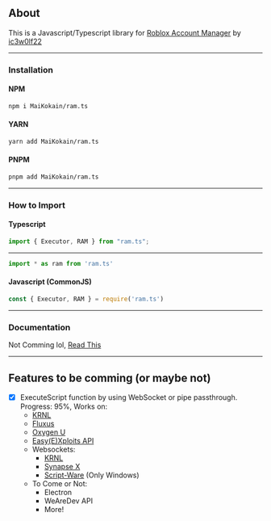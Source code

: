 ## About
This is a Javascript/Typescript library for [Roblox Account Manager](https://github.com/ic3w0lf22/Roblox-Account-Manager) by [ic3w0lf22](https://github.com/ic3w0lf22)

---
### Installation
#### NPM
```sh
npm i MaiKokain/ram.ts
```
#### YARN
```sh
yarn add MaiKokain/ram.ts
```
#### PNPM
```sh
pnpm add MaiKokain/ram.ts
```
---
### How to Import
#### Typescript
```typescript
import { Executor, RAM } from "ram.ts";
```
---
```typescript
import * as ram from 'ram.ts'
```
#### Javascript (CommonJS)
```js
const { Executor, RAM } = require('ram.ts')
```
---
### Documentation
Not Comming lol, [Read This](https://ic3w0lf22.gitbook.io/roblox-account-manager)

---

## Features to be comming (or maybe not)
 * [x] ExecuteScript function by using WebSocket or pipe passthrough. Progress: 95%, Works on:
    - [KRNL](https://krnl.ca)
    - [Fluxus](https://fluxteam.xyz)
    - [Oxygen U](https://oxygenu.xyz)
    - [Easy(E)Xploits API](https://easyexploits.com)
    - Websockets:
        - [KRNL](https://krnl.ca)
        - [Synapse X](https://x.synapse.to)
        - [Script-Ware](https://script-ware.com) (Only Windows)
    - To Come or Not:
        - Electron
        - WeAreDev API
        - More!
